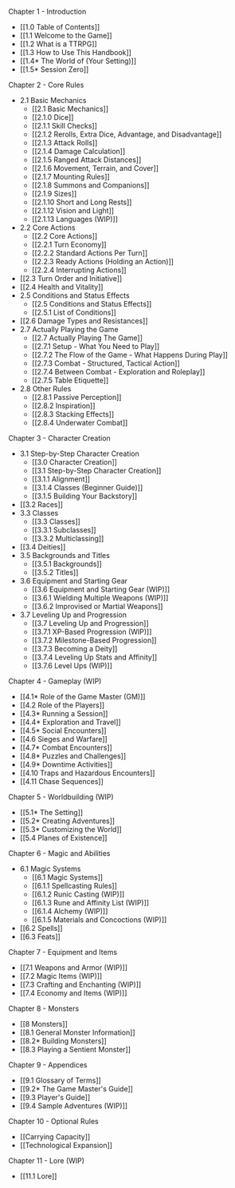 Chapter 1 - Introduction
- [[1.0 Table of Contents]]
- [[1.1 Welcome to the Game]]
- [[1.2 What is a TTRPG]]
- [[1.3 How to Use This Handbook]]
- [[1.4* The World of (Your Setting)]]
- [[1.5* Session Zero]]

Chapter 2 - Core Rules
- 2.1 Basic Mechanics
	- [[2.1 Basic Mechanics]]
	- [[2.1.0 Dice]]
	- [[2.1.1 Skill Checks]]
	- [[2.1.2 Rerolls, Extra Dice, Advantage, and Disadvantage]]
	- [[2.1.3 Attack Rolls]]
	- [[2.1.4 Damage Calculation]]
	- [[2.1.5 Ranged Attack Distances]]
	- [[2.1.6 Movement, Terrain, and Cover]]
	- [[2.1.7 Mounting Rules]]
	- [[2.1.8 Summons and Companions]]
	- [[2.1.9 Sizes]]
	- [[2.1.10 Short and Long Rests]]
	- [[2.1.12 Vision and Light]]
	- [[2.1.13 Languages (WIP)]]
- 2.2 Core Actions
	- [[2.2 Core Actions]]
	- [[2.2.1 Turn Economy]]
	- [[2.2.2 Standard Actions Per Turn]]
	- [[2.2.3 Ready Actions (Holding an Action)]]
	- [[2.2.4 Interrupting Actions]]
- [[2.3 Turn Order and Initiative]]
- [[2.4 Health and Vitality]]
- 2.5 Conditions and Status Effects
	- [[2.5 Conditions and Status Effects]]
	- [[2.5.1 List of Conditions]]
- [[2.6 Damage Types and Resistances]]
- 2.7 Actually Playing the Game
	- [[2.7 Actually Playing The Game]]
	- [[2.7.1 Setup - What You Need to Play]]
	- [[2.7.2 The Flow of the Game - What Happens During Play]]
	- [[2.7.3 Combat - Structured, Tactical Action]]
	- [[2.7.4 Between Combat - Exploration and Roleplay]]
	- [[2.7.5 Table Etiquette]]
- 2.8 Other Rules
	- [[2.8.1 Passive Perception]]
	- [[2.8.2 Inspiration]]
	- [[2.8.3 Stacking Effects]]
	- [[2.8.4 Underwater Combat]]

Chapter 3 - Character Creation
- 3.1 Step-by-Step Character Creation
	- [[3.0 Character Creation]]
	- [[3.1 Step-by-Step Character Creation]]
	- [[3.1.1 Alignment]]
	- [[3.1.4 Classes (Beginner Guide)]]
	- [[3.1.5 Building Your Backstory]]
- [[3.2 Races]]
- 3.3 Classes
	- [[3.3 Classes]]
	- [[3.3.1 Subclasses]]
	- [[3.3.2 Multiclassing]]
- [[3.4 Deities]]
- 3.5 Backgrounds and Titles
	- [[3.5.1 Backgrounds]]
	- [[3.5.2 Titles]]
- 3.6 Equipment and Starting Gear
	- [[3.6 Equipment and Starting Gear (WIP)]]
	- [[3.6.1 Wielding Multiple Weapons (WIP)]]
	- [[3.6.2 Improvised or Martial Weapons]]
- 3.7 Leveling Up and Progression
	- [[3.7 Leveling Up and Progression]]
	- [[3.7.1 XP-Based Progression (WIP)]]
	- [[3.7.2 Milestone-Based Progression]]
	- [[3.7.3 Becoming a Deity]]
	- [[3.7.4 Leveling Up Stats and Affinity]]
	- [[3.7.6 Level Ups (WIP)]]

Chapter 4 - Gameplay (WIP)
- [[4.1* Role of the Game Master (GM)]]
- [[4.2 Role of the Players]]
- [[4.3* Running a Session]]
- [[4.4* Exploration and Travel]]
- [[4.5* Social Encounters]]
- [[4.6 Sieges and Warfare]]
- [[4.7* Combat Encounters]]
- [[4.8* Puzzles and Challenges]]
- [[4.9* Downtime Activities]]
- [[4.10 Traps and Hazardous Encounters]]
- [[4.11 Chase Sequences]]

Chapter 5 - Worldbuilding (WIP)
- [[5.1* The Setting]]
- [[5.2* Creating Adventures]]
- [[5.3* Customizing the World]]
- [[5.4 Planes of Existence]]

Chapter 6 - Magic and Abilities
- 6.1 Magic Systems
	- [[6.1 Magic Systems]]
	- [[6.1.1 Spellcasting Rules]]
	- [[6.1.2 Runic Casting (WIP)]]
	- [[6.1.3 Rune and Affinity List (WIP)]]
	- [[6.1.4 Alchemy (WIP)]]
	- [[6.1.5 Materials and Concoctions (WIP)]]
- [[6.2 Spells]]
- [[6.3 Feats]]

Chapter 7 - Equipment and Items
- [[7.1 Weapons and Armor (WIP)]]
- [[7.2 Magic Items (WIP)]]
- [[7.3 Crafting and Enchanting (WIP)]]
- [[7.4 Economy and Items (WIP)]]

Chapter 8 - Monsters
- [[8 Monsters]]
- [[8.1 General Monster Information]]
- [[8.2* Building Monsters]]
- [[8.3 Playing a Sentient Monster]]

Chapter 9 - Appendices
- [[9.1 Glossary of Terms]]
- [[9.2* The Game Master's Guide]]
- [[9.3 Player's Guide]]
- [[9.4 Sample Adventures (WIP)]]

Chapter 10 - Optional Rules
- [[Carrying Capacity]]
- [[Technological Expansion]]

Chapter 11 - Lore (WIP)
- [[11.1 Lore]]